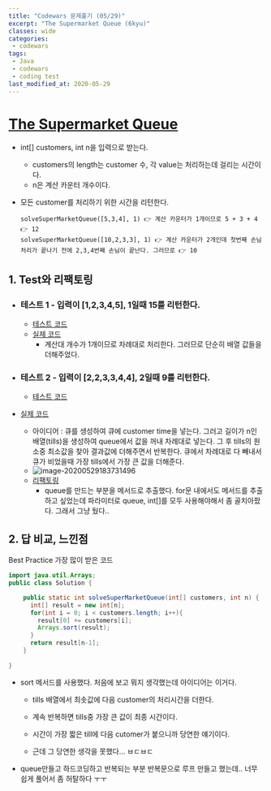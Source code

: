 ```yaml
---
title: "Codewars 문제풀기 (05/29)"
excerpt: "The Supermarket Queue (6kyu)"
classes: wide
categories:
 - codewars
tags:
 - Java
 - codewars
 - coding test
last_modified_at: 2020-05-29
---
```




# [The Supermarket Queue](https://www.codewars.com/kata/57b06f90e298a7b53d000a86/train/java)

* int[] customers, int n을 입력으로 받는다.

  * customers의 length는 customer 수, 각 value는 처리하는데 걸리는 시간이다.
  * n은 계산 카운터 개수이다.

* 모든 customer를 처리하기 위한 시간을 리턴한다.

  ``` 
  solveSuperMarketQueue([5,3,4], 1) 👉 계산 카운터가 1개이므로 5 + 3 + 4 👉 12
  solveSuperMarketQueue([10,2,3,3], 1) 👉 계산 카운터가 2개인데 첫번째 손님 처리가 끝나기 전에 2,3,4번째 손님이 끝난다. 그러므로 👉 10
  ```

  


## 1. Test와 리팩토링

* ### 테스트 1 - 입력이 [1,2,3,4,5], 1일때 15를 리턴한다.

  * [테스트 코드](https://github.com/JinHoooooou/codeWarsChallenge/commit/a6517f29f8969f720b90c4235156d86cf57b5984)
  * [실제 코드](https://github.com/JinHoooooou/codeWarsChallenge/commit/39c83bed302c6c166a7b0d84aaf430c80b4e6420)
    * 계산대 개수가 1개이므로 차례대로 처리한다. 그러므로 단순히 배열 값들을 더해주었다.

* ### 테스트 2 - 입력이 [2,2,3,3,4,4], 2일때 9를 리턴한다.

  * [테스트 코드](https://github.com/JinHoooooou/codeWarsChallenge/commit/71943a43f00f84304d59ab56873fd3ff9433919c)
* [실제 코드](https://github.com/JinHoooooou/codeWarsChallenge/commit/2de59d87aceb8a96466e4d406d0f52062fcb8469)
    * 아이디어 : 큐를 생성하여 큐에 customer time을 넣는다. 그러고 길이가 n인 배열(tills)을 생성하여 queue에서 값을 꺼내 차례대로 넣는다. 그 후 tills의 원소중 최소값을 찾아 결과값에 더해주면서 반복한다. 큐에서 차례대로 다 빼내서 큐가 비었을때 가장 tills에서 가장 큰 값을 더해준다.
    * ![image-20200529183731496]({{site.url}}/assets/images/2020-05-29-codewars-study-the-supermarket-queue.assets/image-20200529183731496.png)
  * [리팩토링](https://github.com/JinHoooooou/codeWarsChallenge/commit/614736a8d11d5cb61b25a9f2880d0b9ba3642e99)
    * queue를 만드는 부분을 메서드로 추출했다. for문 내에서도 메서드를 추출하고 싶었는데 파라미터로 queue, int[]를 모두 사용해야해서 좀 골치아팠다. 그래서 그냥 뒀다..
  


## 2. 답 비교, 느낀점

Best Practice 가장 많이 받은 코드

```java
import java.util.Arrays;
public class Solution {

    public static int solveSuperMarketQueue(int[] customers, int n) {
      int[] result = new int[n];
      for(int i = 0; i < customers.length; i++){
        result[0] += customers[i];
        Arrays.sort(result);
      }
      return result[n-1];
    }
    
}
```

* sort 메서드를 사용했다. 처음에 보고 뭐지 생각했는데 아이디어는 이거다.

  * tills 배열에서 최솟값에 다음 customer의 처리시간을 더한다.

  * 계속 반복하면 tills중 가장 큰 값이 최종 시간이다.
  * 시간이 가장 짧은 till에 다음 cutomer가 붙으니까 당연한 얘기이다.
  * 근데 그 당연한 생각을 못했다... ㅂㄷㅂㄷ

* queue만들고 하드코딩하고 반복되는 부분 반복문으로 루프 만들고 했는데.. 너무 쉽게 풀어서 좀 허탈하다 ㅜㅜ